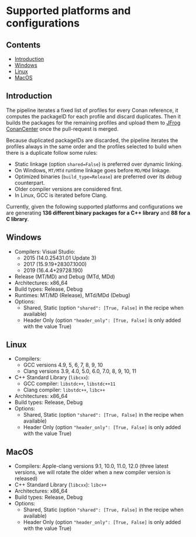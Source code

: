 # Supported platforms and configurations

<!-- toc -->
## Contents

  * [Introduction](#introduction)
  * [Windows](#windows)
  * [Linux](#linux)
  * [MacOS](#macos)<!-- endToc -->

## Introduction

The pipeline iterates a fixed list of profiles for every Conan reference,
it computes the packageID for each profile and discard duplicates. Then it
builds the packages for the remaining profiles and upload them to
[JFrog ConanCenter](https://conan.io/center/) once the pull-request is merged.

Because duplicated packageIDs are discarded, the pipeline iterates the
profiles always in the same order and the profiles selected to build when
there is a duplicate follow some rules:

 * Static linkage (option `shared=False`) is preferred over dynamic linking.
 * On Windows, `MT/MTd` runtime linkage goes before `MD/MDd` linkage.
 * Optimized binaries (`build_type=Release`) are preferred over its _debug_ counterpart.
 * Older compiler versions are considered first.
 * In Linux, GCC is iterated before Clang.

Currently, given the following supported platforms and configurations we
are generating **136 different binary packages for a C++ library**
and **88 for a C library**.


## Windows

- Compilers: Visual Studio:
  - 2015 (14.0.25431.01 Update 3)
  - 2017 (15.9.19+28307.1000)
  - 2019 (16.4.4+29728.190)
- Release (MT/MD) and Debug (MTd, MDd)
- Architectures: x86_64
- Build types: Release, Debug
- Runtimes: MT/MD (Release), MTd/MDd (Debug)
- Options:
  - Shared, Static (option `"shared": [True, False]` in the recipe when available)
  - Header Only (option `"header_only": [True, False]` is only added with the value True)

## Linux

- Compilers:
  - GCC versions 4.9, 5, 6, 7, 8, 9, 10
  - Clang versions 3.9, 4.0, 5.0, 6.0, 7.0, 8, 9, 10, 11
- C++ Standard Library (`libcxx`):
  - GCC compiler: `libstdc++`, `libstdc++11`
  - Clang compiler: `libstdc++`, `libc++`
- Architectures: x86_64
- Build types: Release, Debug
- Options:
  - Shared, Static (option `"shared": [True, False]` in the recipe when available)
  - Header Only (option `"header_only": [True, False]` is only added with the value True)

## MacOS

- Compilers: Apple-clang versions 9.1, 10.0, 11.0, 12.0 (three latest versions, we will rotate the older when a new compiler version is released)
- C++ Standard Library (`libcxx`): `libc++`
- Architectures: x86_64
- Build types: Release, Debug
- Options:
  - Shared, Static (option ``"shared": [True, False]`` in the recipe when available)
  - Header Only (option `"header_only": [True, False]` is only added with the value True)
